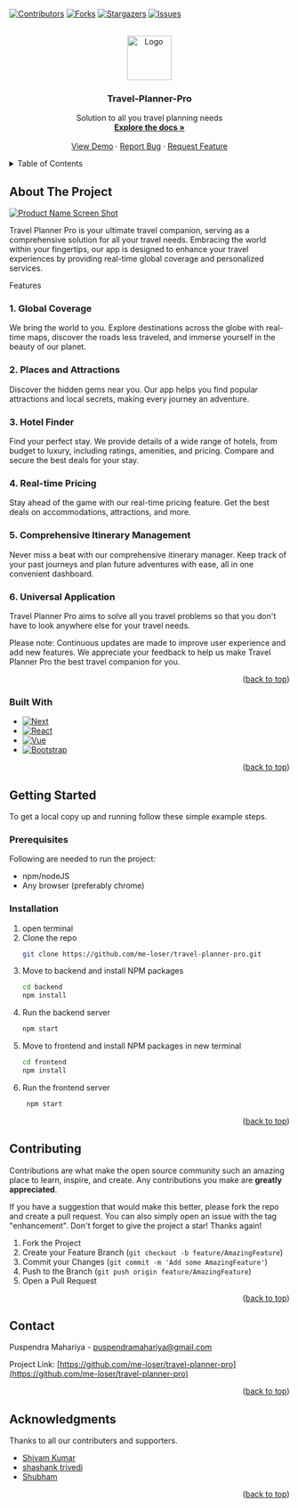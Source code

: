 <!-- Improved compatibility of back to top link: See: https://github.com/othneildrew/Best-README-Template/pull/73 -->

<a name="readme-top"></a>

<!--
*** Thanks for checking out the Best-README-Template. If you have a suggestion
*** that would make this better, please fork the repo and create a pull request
*** or simply open an issue with the tag "enhancement".
*** Don't forget to give the project a star!
*** Thanks again! Now go create something AMAZING! :D
-->

<!-- PROJECT SHIELDS -->
<!--
*** I'm using markdown "reference style" links for readability.
*** Reference links are enclosed in brackets [ ] instead of parentheses ( ).
*** See the bottom of this document for the declaration of the reference variables
*** for contributors-url, forks-url, etc. This is an optional, concise syntax you may use.
*** https://www.markdownguide.org/basic-syntax/#reference-style-links
-->

[![Contributors][contributors-shield]][contributors-url]
[![Forks][forks-shield]][forks-url]
[![Stargazers][stars-shield]][stars-url]
[![Issues][issues-shield]][issues-url]

<!-- PROJECT LOGO -->
<br />
<div align="center">
  <a href="https://github.com/me-loser/travel-planner-pro">
    <img src="images/logo.png" alt="Logo" width="80" height="80">
  </a>

<h3 align="center">Travel-Planner-Pro</h3>

  <p align="center">
    Solution to all you travel planning needs
    <br />
    <a href="https://github.com/me-loser/travel-planner-pro"><strong>Explore the docs »</strong></a>
    <br />
    <br />
    <a href="https://github.com/me-loser/travel-planner-pro">View Demo</a>
    ·
    <a href="https://github.com/me-loser/travel-planner-pro/issues">Report Bug</a>
    ·
    <a href="https://github.com/me-loser/travel-planner-pro/issues">Request Feature</a>
  </p>
</div>

<!-- TABLE OF CONTENTS -->
<details>
  <summary>Table of Contents</summary>
  <ol>
    <li>
      <a href="#about-the-project">About The Project</a>
      <ul>
        <li><a href="#built-with">Built With</a></li>
      </ul>
    </li>
    <li>
      <a href="#getting-started">Getting Started</a>
      <ul>
        <li><a href="#prerequisites">Prerequisites</a></li>
        <li><a href="#installation">Installation</a></li>
      </ul>
    </li>
    <li><a href="#usage">Usage</a></li>
    <li><a href="#roadmap">Roadmap</a></li>
    <li><a href="#contributing">Contributing</a></li>
    <li><a href="#license">License</a></li>
    <li><a href="#contact">Contact</a></li>
    <li><a href="#acknowledgments">Acknowledgments</a></li>
  </ol>
</details>

<!-- ABOUT THE PROJECT -->

## About The Project

[![Product Name Screen Shot][product-screenshot]](https://example.com)

Travel Planner Pro is your ultimate travel companion, serving as a comprehensive solution for all your travel needs. Embracing the world within your fingertips, our app is designed to enhance your travel experiences by providing real-time global coverage and personalized services.

Features

### 1. Global Coverage

We bring the world to you. Explore destinations across the globe with real-time maps, discover the roads less traveled, and immerse yourself in the beauty of our planet.

### 2. Places and Attractions

Discover the hidden gems near you. Our app helps you find popular attractions and local secrets, making every journey an adventure.

### 3. Hotel Finder

Find your perfect stay. We provide details of a wide range of hotels, from budget to luxury, including ratings, amenities, and pricing. Compare and secure the best deals for your stay.

### 4. Real-time Pricing

Stay ahead of the game with our real-time pricing feature. Get the best deals on accommodations, attractions, and more.

### 5. Comprehensive Itinerary Management

Never miss a beat with our comprehensive itinerary manager. Keep track of your past journeys and plan future adventures with ease, all in one convenient dashboard.

### 6. Universal Application

Travel Planner Pro aims to solve all you travel problems so that you don't have to look anywhere else for your travel needs.

Please note: Continuous updates are made to improve user experience and add new features. We appreciate your feedback to help us make Travel Planner Pro the best travel companion for you.

<p align="right">(<a href="#readme-top">back to top</a>)</p>

### Built With

- [![Next][next.js]][next-url]
- [![React][react.js]][react-url]
- [![Vue][vue.js]][vue-url]
- [![Bootstrap][bootstrap.com]][bootstrap-url]

<p align="right">(<a href="#readme-top">back to top</a>)</p>

<!-- GETTING STARTED -->

## Getting Started

To get a local copy up and running follow these simple example steps.

### Prerequisites

Following are needed to run the project:

- npm/nodeJS
- Any browser (preferably chrome)

### Installation

1. open terminal
2. Clone the repo
   ```sh
   git clone https://github.com/me-loser/travel-planner-pro.git
   ```
3. Move to backend and install NPM packages
   ```sh
   cd backend
   npm install
   ```
4. Run the backend server
   ```sh
   npm start
   ```
5. Move to frontend and install NPM packages in new terminal
   ```sh
   cd frontend
   npm install
   ```
6. Run the frontend server
   ```sh
    npm start
   ```

<p align="right">(<a href="#readme-top">back to top</a>)</p>

<!-- CONTRIBUTING -->

## Contributing

Contributions are what make the open source community such an amazing place to learn, inspire, and create. Any contributions you make are **greatly appreciated**.

If you have a suggestion that would make this better, please fork the repo and create a pull request. You can also simply open an issue with the tag "enhancement".
Don't forget to give the project a star! Thanks again!

1. Fork the Project
2. Create your Feature Branch (`git checkout -b feature/AmazingFeature`)
3. Commit your Changes (`git commit -m 'Add some AmazingFeature'`)
4. Push to the Branch (`git push origin feature/AmazingFeature`)
5. Open a Pull Request

<p align="right">(<a href="#readme-top">back to top</a>)</p>

<!-- CONTACT -->

## Contact

Puspendra Mahariya - puspendramahariya@gmail.com

Project Link: [https://github.com/me-loser/travel-planner-pro](https://github.com/me-loser/travel-planner-pro)

<p align="right">(<a href="#readme-top">back to top</a>)</p>

<!-- ACKNOWLEDGMENTS -->

## Acknowledgments

Thanks to all our contributers and supporters.

- [Shivam Kumar](https://github.com/shivam6862)
- [shashank trivedi](https://github.com/lordshashank)
- [Shubham](https://github.com/shukabum)

<p align="right">(<a href="#readme-top">back to top</a>)</p>

<!-- MARKDOWN LINKS & IMAGES -->
<!-- https://www.markdownguide.org/basic-syntax/#reference-style-links -->

[contributors-shield]: https://img.shields.io/github/contributors/me-loser/travel-planner-pro.svg?style=for-the-badge
[contributors-url]: https://github.com/me-loser/travel-planner-pro/graphs/contributors
[forks-shield]: https://img.shields.io/github/forks/me-loser/travel-planner-pro.svg?style=for-the-badge
[forks-url]: https://github.com/me-loser/travel-planner-pro/network/members
[stars-shield]: https://img.shields.io/github/stars/me-loser/travel-planner-pro.svg?style=for-the-badge
[stars-url]: https://github.com/me-loser/travel-planner-pro/stargazers
[issues-shield]: https://img.shields.io/github/issues/me-loser/travel-planner-pro.svg?style=for-the-badge
[issues-url]: https://github.com/me-loser/travel-planner-pro/issues
[license-shield]: https://img.shields.io/github/license/me-loser/travel-planner-pro.svg?style=for-the-badge
[license-url]: https://github.com/me-loser/travel-planner-pro/blob/master/LICENSE.txt
[linkedin-shield]: https://img.shields.io/badge/-LinkedIn-black.svg?style=for-the-badge&logo=linkedin&colorB=555
[linkedin-url]: https://linkedin.com/in/linkedin_username
[product-screenshot]: images/screenshot.png
[next.js]: https://img.shields.io/badge/next.js-000000?style=for-the-badge&logo=nextdotjs&logoColor=white
[next-url]: https://nextjs.org/
[react.js]: https://img.shields.io/badge/React-20232A?style=for-the-badge&logo=react&logoColor=61DAFB
[react-url]: https://reactjs.org/
[vue.js]: https://img.shields.io/badge/Vue.js-35495E?style=for-the-badge&logo=vuedotjs&logoColor=4FC08D
[vue-url]: https://vuejs.org/
[angular.io]: https://img.shields.io/badge/Angular-DD0031?style=for-the-badge&logo=angular&logoColor=white
[angular-url]: https://angular.io/
[svelte.dev]: https://img.shields.io/badge/Svelte-4A4A55?style=for-the-badge&logo=svelte&logoColor=FF3E00
[svelte-url]: https://svelte.dev/
[laravel.com]: https://img.shields.io/badge/Laravel-FF2D20?style=for-the-badge&logo=laravel&logoColor=white
[laravel-url]: https://laravel.com
[bootstrap.com]: https://img.shields.io/badge/Bootstrap-563D7C?style=for-the-badge&logo=bootstrap&logoColor=white
[bootstrap-url]: https://getbootstrap.com
[jquery.com]: https://img.shields.io/badge/jQuery-0769AD?style=for-the-badge&logo=jquery&logoColor=white
[jquery-url]: https://jquery.com
